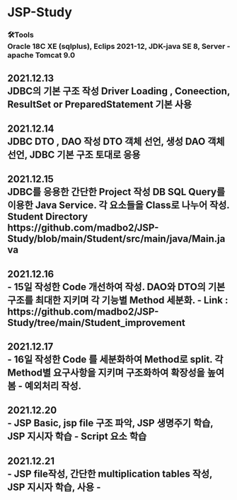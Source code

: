 <H1><B>JSP-Study</b>

<H3>🛠Tools<br>
Oracle 18C XE (sqlplus), Eclips 2021-12, JDK-java SE 8, Server - apache Tomcat 9.0

<H2>2021.12.13<br>
JDBC의 기본 구조 작성
Driver Loading , Coneection, ResultSet or PreparedStatement 기본 사용

<H2>2021.12.14<br>
JDBC DTO , DAO 작성
DTO 객체 선언, 생성
DAO 객체 선언, JDBC 기본 구조 토대로 응용

<H2>2021.12.15<br>
JDBC를 응용한 간단한 Project 작성
DB SQL Query를 이용한 Java Service.
각 요소들을 Class로 나누어 작성.
Student Directory https://github.com/madbo2/JSP-Study/blob/main/Student/src/main/java/Main.java

<H2>2021.12.16<br>
- 15일 작성한 Code 개선하여 작성. DAO와 DTO의 기본 구조를 최대한 지키며 각 기능별 Method 세분화.
- Link : https://github.com/madbo2/JSP-Study/tree/main/Student_improvement

<H2>2021.12.17<br>
 - 16일 작성한 Code 를 세분화하여 Method로 split. 각 Method별 요구사항을 지키며 구조화하여 확장성을 높여봄
 - 예외처리 작성.

<H2>2021.12.20<br>
 - JSP Basic, jsp file 구조 파악, JSP 생명주기 학습, JSP 지시자 학습
 - Script 요소 학습

<H2>2021.12.21<br>
 - JSP file작성, 간단한 multiplication tables 작성, JSP 지시자 학습, 사용
 - 
